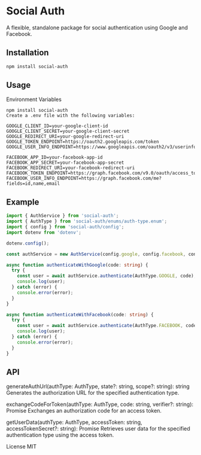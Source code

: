 # Social Auth

A flexible, standalone package for social authentication using Google and Facebook.

## Installation

```bash
npm install social-auth
```

## Usage
Environment Variables

```env
npm install social-auth
Create a .env file with the following variables:

GOOGLE_CLIENT_ID=your-google-client-id
GOOGLE_CLIENT_SECRET=your-google-client-secret
GOOGLE_REDIRECT_URI=your-google-redirect-uri
GOOGLE_TOKEN_ENDPOINT=https://oauth2.googleapis.com/token
GOOGLE_USER_INFO_ENDPOINT=https://www.googleapis.com/oauth2/v3/userinfo

FACEBOOK_APP_ID=your-facebook-app-id
FACEBOOK_APP_SECRET=your-facebook-app-secret
FACEBOOK_REDIRECT_URI=your-facebook-redirect-uri
FACEBOOK_TOKEN_ENDPOINT=https://graph.facebook.com/v9.0/oauth/access_token
FACEBOOK_USER_INFO_ENDPOINT=https://graph.facebook.com/me?fields=id,name,email
```

## Example

```typescript
import { AuthService } from 'social-auth';
import { AuthType } from 'social-auth/enums/auth-type.enum';
import { config } from 'social-auth/config';
import dotenv from 'dotenv';

dotenv.config();

const authService = new AuthService(config.google, config.facebook, config.twitter);

async function authenticateWithGoogle(code: string) {
  try {
    const user = await authService.authenticate(AuthType.GOOGLE, code);
    console.log(user);
  } catch (error) {
    console.error(error);
  }
}

async function authenticateWithFacebook(code: string) {
  try {
    const user = await authService.authenticate(AuthType.FACEBOOK, code);
    console.log(user);
  } catch (error) {
    console.error(error);
  }
}
```


## API
generateAuthUrl(authType: AuthType, state?: string, scope?: string): string
Generates the authorization URL for the specified authentication type.

exchangeCodeForToken(authType: AuthType, code: string, verifier?: string): Promise<string>
Exchanges an authorization code for an access token.

getUserData(authType: AuthType, accessToken: string, accessTokenSecret?: string): Promise<SocialUser>
Retrieves user data for the specified authentication type using the access token.

License
MIT